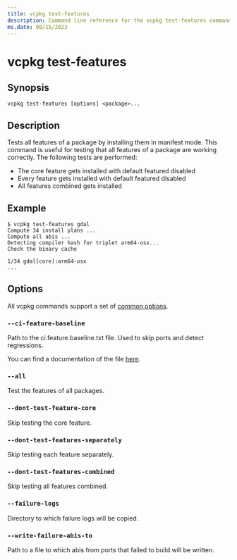 ```yaml
---
title: vcpkg test-features
description: Command line reference for the vcpkg test-features command. Builds all features of a package.
ms.date: 08/15/2023
---
```


# vcpkg test-features

## Synopsis

```console
vcpkg test-features [options] <package>...
```

## Description

Tests all features of a package by installing them in manifest mode. This command is useful for testing that all features of a package are working correctly.
The following tests are performed:
- The core feature gets installed with default featured disabled
- Every feature gets installed with default featured disabled
- All features combined gets installed

## Example

```console
$ vcpkg test-features gdal
Compute 34 install plans ...
Compute all abis ...
Detecting compiler hash for triplet arm64-osx...
Check the binary cache

1/34 gdal[core]:arm64-osx
...
```

## Options

All vcpkg commands support a set of [common options](common-options.md).

### `--ci-feature-baseline`

Path to the ci.feature.baseline.txt file. Used to skip ports and detect regressions.

You can find a documentation of the file [here](https://github.com/autoantwort/vcpkg/blob/ce6c48c28ced5a9d0cfe54614049637b6721cf7c/scripts/ci.feature.baseline.txt).

### `--all`

Test the features of all packages.

### `--dont-test-feature-core`

Skip testing the core feature.

### `--dont-test-features-separately`

Skip testing each feature separately.

### `--dont-test-features-combined`

Skip testing all features combined.

### `--failure-logs`

Directory to which failure logs will be copied.

### `--write-failure-abis-to`

Path to a file to which abis from ports that failed to build will be written.
